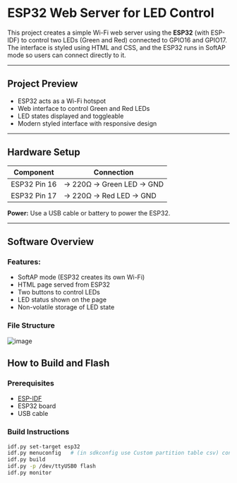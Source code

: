# ESP32 Web Server for LED Control

This project creates a simple Wi-Fi web server using the **ESP32** (with ESP-IDF) to control two LEDs (Green and Red) connected to GPIO16 and GPIO17. The interface is styled using HTML and CSS, and the ESP32 runs in SoftAP mode so users can connect directly to it.

---

## Project Preview

- ESP32 acts as a Wi-Fi hotspot
- Web interface to control Green and Red LEDs
- LED states displayed and toggleable
- Modern styled interface with responsive design

---

## Hardware Setup

| Component       | Connection             |
|----------------|------------------------|
| ESP32 Pin 16   | → 220Ω → Green LED → GND |
| ESP32 Pin 17   | → 220Ω → Red LED → GND   |

**Power:** Use a USB cable or battery to power the ESP32.

---

## Software Overview

### Features:

- SoftAP mode (ESP32 creates its own Wi-Fi)
- HTML page served from ESP32
- Two buttons to control LEDs
- LED status shown on the page
- Non-volatile storage of LED state 

### File Structure

![image](https://github.com/user-attachments/assets/7b7d40bc-d9d2-4a19-ab71-8f4ae952e32e)

## How to Build and Flash

### Prerequisites

- [ESP-IDF](https://docs.espressif.com/projects/esp-idf/en/latest/esp32/get-started/)
- ESP32 board
- USB cable

### Build Instructions

```bash
idf.py set-target esp32
idf.py menuconfig   # (in sdkconfig use Custom partition table csv) configure project
idf.py build
idf.py -p /dev/ttyUSB0 flash
idf.py monitor
